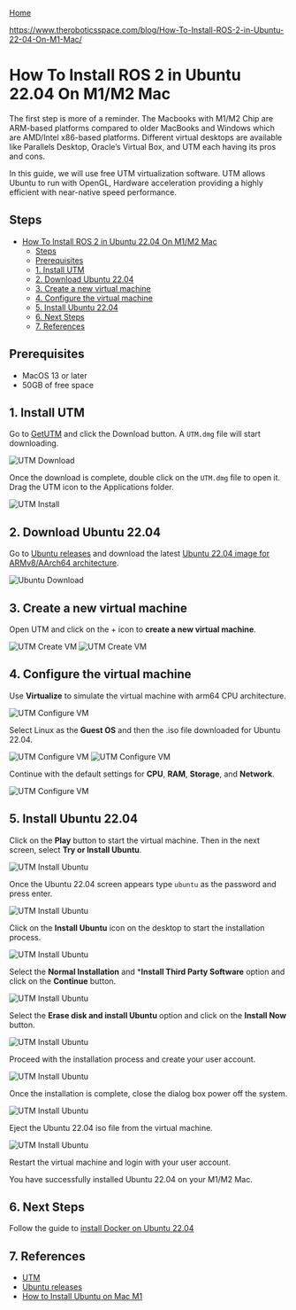 [Home](../index.md)

https://www.theroboticsspace.com/blog/How-To-Install-ROS-2-in-Ubuntu-22-04-On-M1-Mac/

# How To Install ROS 2 in Ubuntu 22.04 On M1/M2 Mac

The first step is more of a reminder. The Macbooks with M1/M2 Chip are ARM-based platforms compared to older MacBooks and Windows which are AMD/Intel x86-based platforms.
Different virtual desktops are available like Parallels Desktop, Oracle’s Virtual Box, and UTM each having its pros and cons.

In this guide, we will use free UTM virtualization software.
UTM allows Ubuntu to run with OpenGL, Hardware acceleration providing a highly efficient with near-native speed performance.

## Steps

- [How To Install ROS 2 in Ubuntu 22.04 On M1/M2 Mac](#how-to-install-ros-2-in-ubuntu-2204-on-m1m2-mac)
  - [Steps](#steps)
  - [Prerequisites](#prerequisites)
  - [1. Install UTM](#1-install-utm)
  - [2. Download Ubuntu 22.04](#2-download-ubuntu-2204)
  - [3. Create a new virtual machine](#3-create-a-new-virtual-machine)
  - [4. Configure the virtual machine](#4-configure-the-virtual-machine)
  - [5. Install Ubuntu 22.04](#5-install-ubuntu-2204)
  - [6. Next Steps](#6-next-steps)
  - [7. References](#7-references)

## Prerequisites

- MacOS 13 or later
- 50GB of free space

## 1. Install UTM

Go to [GetUTM](https://mac.getutm.app/) and click the Download button. A ```UTM.dmg``` file will start downloading.

![UTM Download](https://www.theroboticsspace.com/assets/simg1.png)

Once the download is complete, double click on the ```UTM.dmg``` file to open it. Drag the UTM icon to the Applications folder.

![UTM Install](https://www.theroboticsspace.com/assets/simg3.png)

## 2. Download Ubuntu 22.04

Go to [Ubuntu releases](https://cdimage.ubuntu.com/jammy/daily-live/current/) and download the latest [Ubuntu 22.04 image for ARMv8/AArch64 architecture](https://cdimage.ubuntu.com/jammy/daily-live/current/jammy-desktop-arm64.iso).

![Ubuntu Download](https://www.theroboticsspace.com/assets/simg2.png)

## 3. Create a new virtual machine

Open UTM and click on the + icon to **create a new virtual machine**.

![UTM Create VM](https://www.theroboticsspace.com/assets/simg4.png)
![UTM Create VM](https://www.theroboticsspace.com/assets/simg5.png)

## 4. Configure the virtual machine

Use **Virtualize** to simulate the virtual machine with arm64 CPU architecture.

![UTM Configure VM](https://www.theroboticsspace.com/assets/simg6.png)

Select Linux as the **Guest OS** and then the .iso file downloaded for Ubuntu 22.04.

![UTM Configure VM](https://www.theroboticsspace.com/assets/simg7.png)
![UTM Configure VM](https://www.theroboticsspace.com/assets/simg8.png)

Continue with the default settings for **CPU**, **RAM**, **Storage**, and **Network**.

![UTM Configure VM](https://www.theroboticsspace.com/assets/simg9.png)

## 5. Install Ubuntu 22.04

Click on the **Play** button to start the virtual machine.
Then in the next screen, select **Try or Install Ubuntu**.

![UTM Install Ubuntu](https://www.theroboticsspace.com/assets/simg10.png)

Once the Ubuntu 22.04 screen appears type ```ubuntu``` as the password and press enter.

![UTM Install Ubuntu](https://www.theroboticsspace.com/assets/simg12.png)

Click on the **Install Ubuntu** icon on the desktop to start the installation process.

![UTM Install Ubuntu](https://www.theroboticsspace.com/assets/simg13.png)

Select the **Normal Installation** and ***Install Third Party Software** option and click on the **Continue** button.

![UTM Install Ubuntu](https://www.theroboticsspace.com/assets/simg14.png)

Select the **Erase disk and install Ubuntu** option and click on the **Install Now** button.

![UTM Install Ubuntu](https://www.theroboticsspace.com/assets/simg15.png)

Proceed with the installation process and create your user account.

![UTM Install Ubuntu](https://www.theroboticsspace.com/assets/simg16.png)

Once the installation is complete, close the dialog box power off the system.

![UTM Install Ubuntu](https://www.theroboticsspace.com/assets/simg19.png)

Eject the Ubuntu 22.04 iso file from the virtual machine.

![UTM Install Ubuntu](https://www.theroboticsspace.com/assets/simg20.png)

Restart the virtual machine and login with your user account.

You have successfully installed Ubuntu 22.04 on your M1/M2 Mac.

## 6. Next Steps

Follow the guide to [install Docker on Ubuntu 22.04](../dual_boot/docker_installation.md)

## 7. References

- [UTM](https://mac.getutm.app/)
- [Ubuntu releases](https://cdimage.ubuntu.com/jammy/daily-live/current/)
- [How to Install Ubuntu on Mac M1](https://www.theroboticsspace.com/blog/How-To-Install-ROS-2-in-Ubuntu-22-04-On-M1-Mac/)